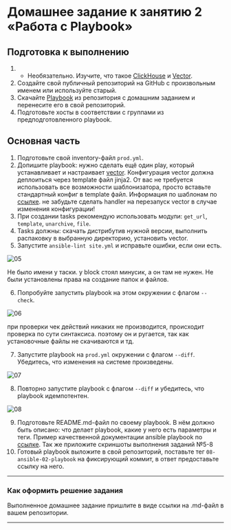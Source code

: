 # Домашнее задание к занятию 2 «Работа с Playbook»

## Подготовка к выполнению

1. * Необязательно. Изучите, что такое [ClickHouse](https://www.youtube.com/watch?v=fjTNS2zkeBs) и [Vector](https://www.youtube.com/watch?v=CgEhyffisLY).
2. Создайте свой публичный репозиторий на GitHub с произвольным именем или используйте старый.
3. Скачайте [Playbook](./playbook/) из репозитория с домашним заданием и перенесите его в свой репозиторий.
4. Подготовьте хосты в соответствии с группами из предподготовленного playbook.

## Основная часть

1. Подготовьте свой inventory-файл `prod.yml`.
2. Допишите playbook: нужно сделать ещё один play, который устанавливает и настраивает [vector](https://vector.dev). Конфигурация vector должна деплоиться через template файл jinja2. От вас не требуется использовать все возможности шаблонизатора, просто вставьте стандартный конфиг в template файл. Информация по шаблонам по [ссылке](https://www.dmosk.ru/instruktions.php?object=ansible-nginx-install). не забудьте сделать handler на перезапуск vector в случае изменения конфигурации!
3. При создании tasks рекомендую использовать модули: `get_url`, `template`, `unarchive`, `file`.
4. Tasks должны: скачать дистрибутив нужной версии, выполнить распаковку в выбранную директорию, установить vector.
5. Запустите `ansible-lint site.yml` и исправьте ошибки, если они есть.

![05](https://github.com/perepelitsyn-alexei/devops-netology/assets/105611781/b9880e09-58b4-4086-a70e-cdb2d37d3fd5)

Не было имени у таски. у block стоял минусик, а он там не нужен. Не были установлены права на создание папок и файлов.

6. Попробуйте запустить playbook на этом окружении с флагом `--check`.

![06](https://github.com/perepelitsyn-alexei/devops-netology/assets/105611781/4872fb3b-ae32-402e-a52b-86f8629418ea)

при проверки чек действий никаких не производится, происходит проверка по сути синтаксиса. поэтому он и ругается, так как установочные файлы не скачиваются и тд.

7. Запустите playbook на `prod.yml` окружении с флагом `--diff`. Убедитесь, что изменения на системе произведены.

![07](https://github.com/perepelitsyn-alexei/devops-netology/assets/105611781/b6462927-63d8-4ad1-a113-eb9fdd174222)

8. Повторно запустите playbook с флагом `--diff` и убедитесь, что playbook идемпотентен.

![08](https://github.com/perepelitsyn-alexei/devops-netology/assets/105611781/969a9991-03a8-4d26-88d8-96d2d0aa800a)

9. Подготовьте README.md-файл по своему playbook. В нём должно быть описано: что делает playbook, какие у него есть параметры и теги. Пример качественной документации ansible playbook по [ссылке](https://github.com/opensearch-project/ansible-playbook). Так же приложите скриншоты выполнения заданий №5-8
10. Готовый playbook выложите в свой репозиторий, поставьте тег `08-ansible-02-playbook` на фиксирующий коммит, в ответ предоставьте ссылку на него.

---

### Как оформить решение задания

Выполненное домашнее задание пришлите в виде ссылки на .md-файл в вашем репозитории.

---
